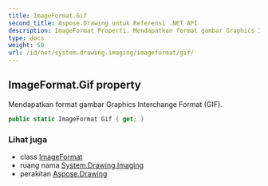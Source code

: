 ```yaml
---
title: ImageFormat.Gif
second_title: Aspose.Drawing untuk Referensi .NET API
description: ImageFormat Properti. Mendapatkan format gambar Graphics Interchange Format GIF.
type: docs
weight: 50
url: /id/net/system.drawing.imaging/imageformat/gif/
---
```

## ImageFormat.Gif property

Mendapatkan format gambar Graphics Interchange Format (GIF).

```csharp
public static ImageFormat Gif { get; }
```

### Lihat juga

* class [ImageFormat](../)
* ruang nama [System.Drawing.Imaging](../../imageformat/)
* perakitan [Aspose.Drawing](../../../)


